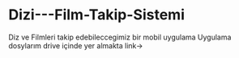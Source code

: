 # Dizi---Film-Takip-Sistemi
Diz ve Filmleri takip edebileccegimiz bir mobil uygulama 
Uygulama dosylarım drive içinde yer almakta link->
